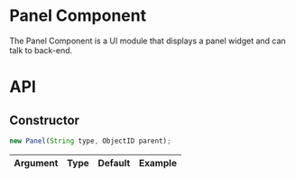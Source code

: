 Panel Component
===============

The Panel Component is a UI module that displays a panel widget and can talk to back-end.

# API

## Constructor

```js
new Panel(String type, ObjectID parent);
```

| Argument | Type | Default | Example |
|----------|------|---------|---------|

